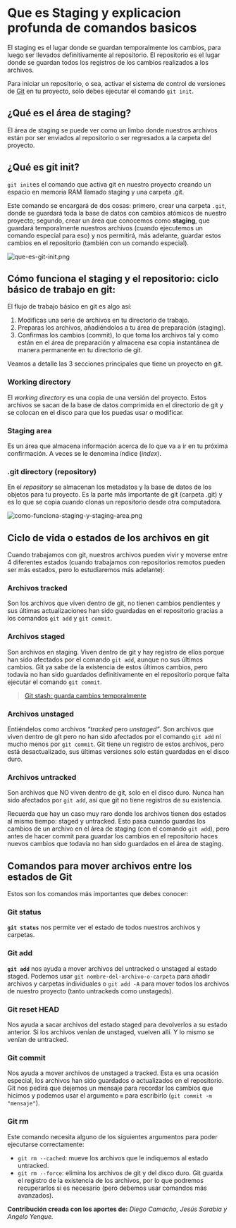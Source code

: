 ﻿# Que es Staging y explicacion profunda de comandos basicos
El staging es el lugar donde se guardan temporalmente los cambios, para luego ser llevados definitivamente al repositorio. El repositorio es el lugar donde se guardan todos los registros de los cambios realizados a los archivos.

Para iniciar un repositorio, o sea, activar el sistema de control de versiones de  [Git](https://platzi.com/clases/1557-git-github/20215-que-es-git/)  en tu proyecto, solo debes ejecutar el comando `git init`.

## ¿Qué es el área de staging?

El área de staging se puede ver como un limbo donde nuestros archivos están por ser enviados al repositorio o ser regresados a la carpeta del proyecto.

## ¿Qué es git init?

`git init`es el comando que activa git en nuestro proyecto creando un espacio en memoria RAM llamado staging y una carpeta .git.

Este comando se encargará de dos cosas: primero, crear una carpeta `.git`, donde se guardará toda la base de datos con cambios atómicos de nuestro proyecto; segundo, crear un área que conocemos como  **staging**, que guardará temporalmente nuestros archivos (cuando ejecutemos un comando especial para eso) y nos permitirá, más adelante, guardar estos cambios en el repositorio (también con un comando especial).

![que-es-git-init.png](https://static.platzi.com/media/user_upload/Captura%20de%20Pantalla%202022-08-12%20a%20la%28s%29%205.16.50%20p.m.-a7159754-9fcd-4a76-83fa-095ee65bda01.jpg)

## Cómo funciona el staging y el repositorio: ciclo básico de trabajo en git:

El flujo de trabajo básico en git es algo así:

1.  Modificas una serie de archivos en tu directorio de trabajo.
2.  Preparas los archivos, añadiéndolos a tu área de preparación (staging).
3.  Confirmas los cambios (commit), lo que toma los archivos tal y como están en el área de preparación y almacena esa copia instantánea de manera permanente en tu directorio de git.

Veamos a detalle las 3 secciones principales que tiene un proyecto en git.

### Working directory

El  _working directory_  es una copia de una versión del proyecto. Estos archivos se sacan de la base de datos comprimida en el directorio de git y se colocan en el disco para que los puedas usar o modificar.

### Staging area

Es un área que almacena información acerca de lo que va a ir en tu próxima confirmación. A veces se le denomina índice (_index_).

### .git directory (repository)

En el  _repository_  se almacenan los metadatos y la base de datos de los objetos para tu proyecto. Es la parte más importante de git (carpeta .git) y es lo que se copia cuando clonas un repositorio desde otra computadora.

![como-funciona-staging-y-staging-area.png](https://static.platzi.com/media/user_upload/estados-git-0acb84f7-5080-4098-99d9-59012a3b8e86-e5b46dbb-9bab-4d7c-aa74-c055ffcde639.jpg)

## **Ciclo de vida o estados de los archivos en git**

Cuando trabajamos con git, nuestros archivos pueden vivir y moverse entre 4 diferentes estados (cuando trabajamos con repositorios remotos pueden ser más estados, pero lo estudiaremos más adelante):

### **Archivos tracked**

Son los archivos que viven dentro de git, no tienen cambios pendientes y sus últimas actualizaciones han sido guardadas en el repositorio gracias a los comandos `git add` y `git commit`.

### **Archivos staged**

Son archivos en staging. Viven dentro de git y hay registro de ellos porque han sido afectados por el comando `git add`, aunque no sus últimos cambios. Git ya sabe de la existencia de estos últimos cambios, pero todavía no han sido guardados definitivamente en el repositorio porque falta ejecutar el comando `git commit`.

> [Git stash: guarda cambios temporalmente](https://platzi.com/clases/1557-git-github/19984-stash/)

### **Archivos unstaged**

Entiéndelos como archivos _“tracked_  pero  _unstaged”_. Son archivos que viven dentro de git pero no han sido afectados por el comando `git add` ni mucho menos por `git commit`. Git tiene un registro de estos archivos, pero está desactualizado, sus últimas versiones solo están guardadas en el disco duro.

### **Archivos untracked**

Son archivos que NO viven dentro de git, solo en el disco duro. Nunca han sido afectados por `git add`, así que git no tiene registros de su existencia.

Recuerda que hay un caso muy raro donde los archivos tienen dos estados al mismo tiempo: staged y untracked. Esto pasa cuando guardas los cambios de un archivo en el área de staging (con el comando `git add`), pero antes de hacer commit para guardar los cambios en el repositorio haces nuevos cambios que todavía no han sido guardados en el área de staging.

## **Comandos para mover archivos entre los estados de Git**

Estos son los comandos más importantes que debes conocer:

### Git status

**`git status`**  nos permite ver el estado de todos nuestros archivos y carpetas.

### Git add

**`git add`**  nos ayuda a mover archivos del untracked o unstaged al estado staged. Podemos usar `git nombre-del-archivo-o-carpeta` para añadir archivos y carpetas individuales o `git add -A` para mover todos los archivos de nuestro proyecto (tanto untrackeds como unstageds).

### G**it reset HEAD**

Nos ayuda a sacar archivos del estado staged para devolverlos a su estado anterior. Si los archivos venían de unstaged, vuelven allí. Y lo mismo se venían de untracked.

### G**it commit**

Nos ayuda a mover archivos de unstaged a tracked. Esta es una ocasión especial, los archivos han sido guardados o actualizados en el repositorio. Git nos pedirá que dejemos un mensaje para recordar los cambios que hicimos y podemos usar el argumento `m` para escribirlo (`git commit -m "mensaje"`).

### G**it rm**

Este comando necesita alguno de los siguientes argumentos para poder ejecutarse correctamente:

-   `git rm --cached`: mueve los archivos que le indiquemos al estado untracked.
-   `git rm --force`: elimina los archivos de git y del disco duro. Git guarda el registro de la existencia de los archivos, por lo que podremos recuperarlos si es necesario (pero debemos usar comandos más avanzados).

**Contribución creada con los aportes de:**  _Diego Camacho, Jesús Sarabia y Angelo Yenque._
